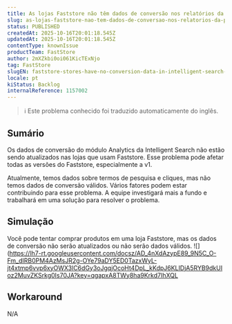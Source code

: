 ```yaml
---
title: As lojas Faststore não têm dados de conversão nos relatórios da Pesquisa Inteligente
slug: as-lojas-faststore-nao-tem-dados-de-conversao-nos-relatorios-da-pesquisa-inteligente
status: PUBLISHED
createdAt: 2025-10-16T20:01:18.545Z
updatedAt: 2025-10-16T20:01:18.545Z
contentType: knownIssue
productTeam: FastStore
author: 2mXZkbi0oi061KicTExNjo
tag: FastStore
slugEN: faststore-stores-have-no-conversion-data-in-intelligent-search-reports
locale: pt
kiStatus: Backlog
internalReference: 1157002
---
```


>ℹ️ Este problema conhecido foi traduzido automaticamente do inglês.

## Sumário


Os dados de conversão do módulo Analytics da Intelligent Search não estão sendo atualizados nas lojas que usam Faststore. Esse problema pode afetar todas as versões do Faststore, especialmente a v1.

Atualmente, temos dados sobre termos de pesquisa e cliques, mas não temos dados de conversão válidos. Vários fatores podem estar contribuindo para esse problema. A equipe investigará mais a fundo e trabalhará em uma solução para resolver o problema.
## Simulação


Você pode tentar comprar produtos em uma loja Faststore, mas os dados de conversão não serão atualizados ou não serão dados válidos.
 ![](https://lh7-rt.googleusercontent.com/docsz/AD_4nXdAzypE89_9N5C_O-Fm_dIRB0PM4AzMsJR2g-OYe79aDY5ED0TazxWyL-jt4xtmp6vvp6xyOWX3lC6dGy3oJgqjOcoHt4DpL_kKdpJ6KLIDjA5RYB9dkUIoz2MuvZKSrkg0Is70JA?key=qgapxA8TWy8ha9Krkd7IhXQL
## Workaround


N/A



